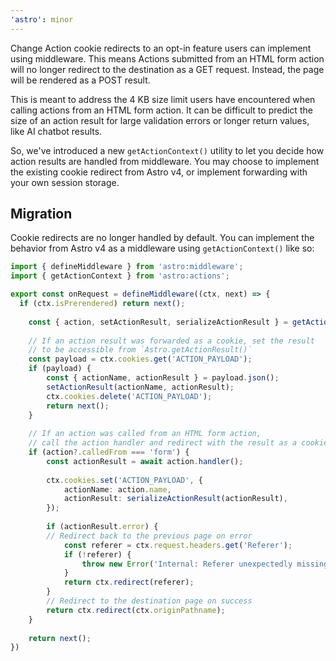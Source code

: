 ```yaml
---
'astro': minor
---
```


Change Action cookie redirects to an opt-in feature users can implement using middleware. This means Actions submitted from an HTML form action will no longer redirect to the destination as a GET request. Instead, the page will be rendered as a POST result.

This is meant to address the 4 KB size limit users have encountered when calling actions from an HTML form action. It can be difficult to predict the size of an action result for large validation errors or longer return values, like AI chatbot results.

So, we've introduced a new `getActionContext()` utility to let you decide how action results are handled from middleware. You may choose to implement the existing cookie redirect from Astro v4, or implement forwarding with your own session storage.

## Migration

Cookie redirects are no longer handled by default. You can implement the behavior from Astro v4 as a middleware using `getActionContext()` like so:

```ts
import { defineMiddleware } from 'astro:middleware';
import { getActionContext } from 'astro:actions';

export const onRequest = defineMiddleware((ctx, next) => {
  if (ctx.isPrerendered) return next();
 
	const { action, setActionResult, serializeActionResult } = getActionContext(ctx);
 
	// If an action result was forwarded as a cookie, set the result
	// to be accessible from `Astro.getActionResult()`
	const payload = ctx.cookies.get('ACTION_PAYLOAD');
	if (payload) {
		const { actionName, actionResult } = payload.json();
		setActionResult(actionName, actionResult);
		ctx.cookies.delete('ACTION_PAYLOAD');
		return next();
	}
 
	// If an action was called from an HTML form action,
	// call the action handler and redirect with the result as a cookie.
	if (action?.calledFrom === 'form') {
		const actionResult = await action.handler();
 
		ctx.cookies.set('ACTION_PAYLOAD', {
			actionName: action.name,
			actionResult: serializeActionResult(actionResult),
		});
 
		if (actionResult.error) {
		// Redirect back to the previous page on error
			const referer = ctx.request.headers.get('Referer');
			if (!referer) {
				throw new Error('Internal: Referer unexpectedly missing from Action POST request.');
			}
			return ctx.redirect(referer);
		}
		// Redirect to the destination page on success
		return ctx.redirect(ctx.originPathname);
	}
 
	return next();
})
```
